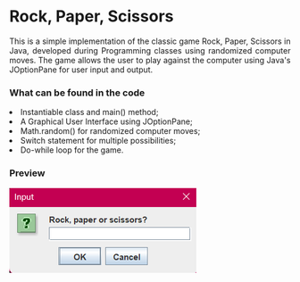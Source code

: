 <h1>Rock, Paper, Scissors</h1>
<p align="justify">
This is a simple implementation of the classic game Rock, Paper, Scissors in Java, developed during Programming classes using randomized computer moves.
The game allows the user to play against the computer using Java's JOptionPane for user input and output.

<h3>What can be found in the code</h3>
<p align="justify">
<li>Instantiable class and main() method;</li>
<li>A Graphical User Interface using JOptionPane;</li>
<li>Math.random() for randomized computer moves;</li>
<li>Switch statement for multiple possibilities;</li>
<li>Do-while loop for the game.</li>

<h3>Preview</h3>
<img src="https://raw.githubusercontent.com/stefanyrjunges/RockPaperScissors/main/RockPaperScissorsPreview.png">
</p>

